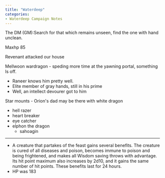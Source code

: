 ```yaml
---
title: "Waterdeep"
categories:
- Waterdeep Campaign Notes
---
```


The DM (GM):Search for that which remains unseen, find the one with hand unclean.

Maxhp 85

Revenant attacked our house

Mellwoon wardragon - speding more time at the yawning portal, something Is off.

- Raneer knows him pretty well.
- Elite member of gray hands, still in his prime
- Well, an intellect devourer got to him

Star mounts - Orion's dad may be there with white dragon

- hell razer
- heart breaker
- eye catcher
- elphon the dragon
  - sahoagin

---

- A creature that partakes of the feast gains several benefits. The creature is cured of all diseases and poison, becomes immune to poison and being frightened, and makes all Wisdom saving throws with advantage. Its hit point maximum also increases by 2d10, and it gains the same number of hit points. These benefits last for 24 hours.
- HP was 183
